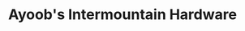 ---
title: "Ayoob's Intermountain Hardware"
url: /chester/ayoobs-intermountain-hardware/
shop: hardware
---